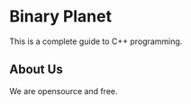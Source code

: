 # Binary Planet

This is a complete guide to C++ programming.

## About Us
We are opensource and free.